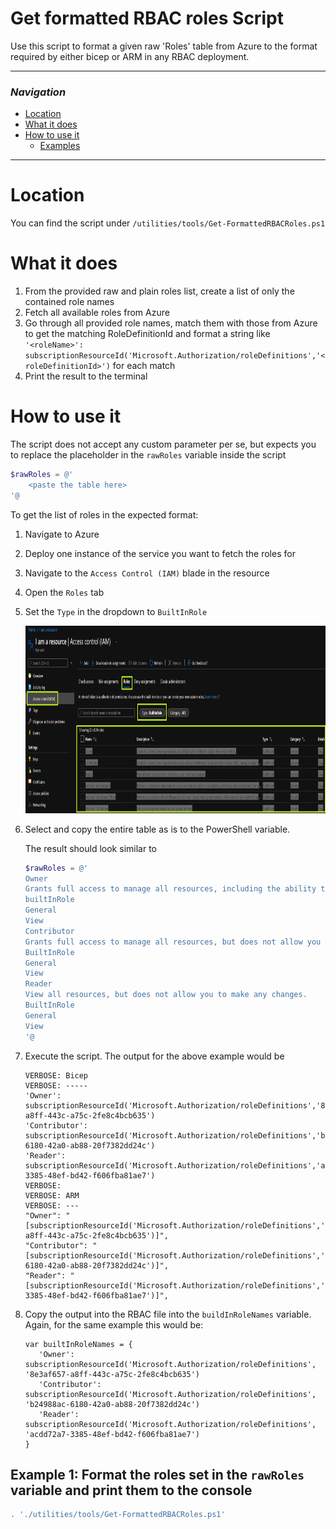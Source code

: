 # Get formatted RBAC roles Script

Use this script to format a given raw 'Roles' table from Azure to the format required by either bicep or ARM in any RBAC deployment.

---

### _Navigation_

- [Location](#location)
- [What it does](#what-it-does)
- [How to use it](#how-to-use-it)
  - [Examples](#examples)

---
# Location

You can find the script under `/utilities/tools/Get-FormattedRBACRoles.ps1`

# What it does

1. From the provided raw and plain roles list, create a list of only the contained role names
1. Fetch all available roles from Azure
1. Go through all provided role names, match them with those from Azure to get the matching RoleDefinitionId and format a string like `'<roleName>': subscriptionResourceId('Microsoft.Authorization/roleDefinitions','<roleDefinitionId>')` for each match
1. Print the result to the terminal

# How to use it

The script does not accept any custom parameter per se, but expects you to replace the placeholder in the `rawRoles` variable inside the script

```PowerShell
$rawRoles = @'
    <paste the table here>
'@
```

To get the list of roles in the expected format:
1. Navigate to Azure
1. Deploy one instance of the service you want to fetch the roles for
1. Navigate to the `Access Control (IAM)` blade in the resource
1. Open the `Roles` tab
1. Set the `Type` in the dropdown to `BuiltInRole`

   <img src="media/rbacRoles.png" alt="Complete deployment flow filtered" height="300">

1. Select and copy the entire table as is to the PowerShell variable.

   The result should look similar to

   ```PowerShell
   $rawRoles = @'
   Owner
   Grants full access to manage all resources, including the ability to assign roles in Azure RBAC.
   builtInRole
   General
   View
   Contributor
   Grants full access to manage all resources, but does not allow you to assign roles in Azure RBAC, manage assignments in Azure Blueprints, or share image galleries.
   BuiltInRole
   General
   View
   Reader
   View all resources, but does not allow you to make any changes.
   BuiltInRole
   General
   View
   '@
   ```
1. Execute the script. The output for the above example would be

    ```bicep
    VERBOSE: Bicep
    VERBOSE: -----
    'Owner': subscriptionResourceId('Microsoft.Authorization/roleDefinitions','8e3af657-a8ff-443c-a75c-2fe8c4bcb635')
    'Contributor': subscriptionResourceId('Microsoft.Authorization/roleDefinitions','b24988ac-6180-42a0-ab88-20f7382dd24c')
    'Reader': subscriptionResourceId('Microsoft.Authorization/roleDefinitions','acdd72a7-3385-48ef-bd42-f606fba81ae7')
    VERBOSE:
    VERBOSE: ARM
    VERBOSE: ---
    "Owner": "[subscriptionResourceId('Microsoft.Authorization/roleDefinitions','8e3af657-a8ff-443c-a75c-2fe8c4bcb635')]",
    "Contributor": "[subscriptionResourceId('Microsoft.Authorization/roleDefinitions','b24988ac-6180-42a0-ab88-20f7382dd24c')]",
    "Reader": "[subscriptionResourceId('Microsoft.Authorization/roleDefinitions','acdd72a7-3385-48ef-bd42-f606fba81ae7')]",
    ```
1. Copy the output into the RBAC file into the `buildInRoleNames` variable. Again, for the same example this would be:

   ```bicep
   var builtInRoleNames = {
      'Owner': subscriptionResourceId('Microsoft.Authorization/roleDefinitions', '8e3af657-a8ff-443c-a75c-2fe8c4bcb635')
      'Contributor': subscriptionResourceId('Microsoft.Authorization/roleDefinitions', 'b24988ac-6180-42a0-ab88-20f7382dd24c')
      'Reader': subscriptionResourceId('Microsoft.Authorization/roleDefinitions', 'acdd72a7-3385-48ef-bd42-f606fba81ae7')
   }
   ```

## Example 1: Format the roles set in the `rawRoles` variable and print them to the console
```powershell
. './utilities/tools/Get-FormattedRBACRoles.ps1'
```
